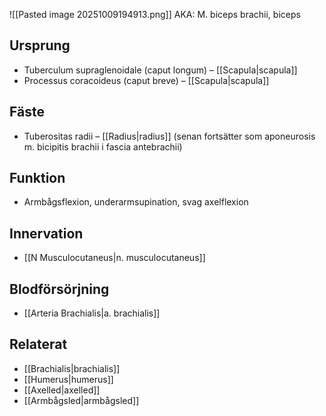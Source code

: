 ![[Pasted image 20251009194913.png]]
AKA: M. biceps brachii, biceps

## Ursprung
- Tuberculum supraglenoidale (caput longum) – [[Scapula|scapula]]
- Processus coracoideus (caput breve) – [[Scapula|scapula]]

## Fäste
- Tuberositas radii – [[Radius|radius]] (senan fortsätter som aponeurosis m. bicipitis brachii i fascia antebrachii)

## Funktion
- Armbågsflexion, underarmsupination, svag axelflexion

## Innervation
- [[N Musculocutaneus|n. musculocutaneus]]

## Blodförsörjning
- [[Arteria Brachialis|a. brachialis]]

## Relaterat
- [[Brachialis|brachialis]]
- [[Humerus|humerus]]
- [[Axelled|axelled]]
- [[Armbågsled|armbågsled]]
